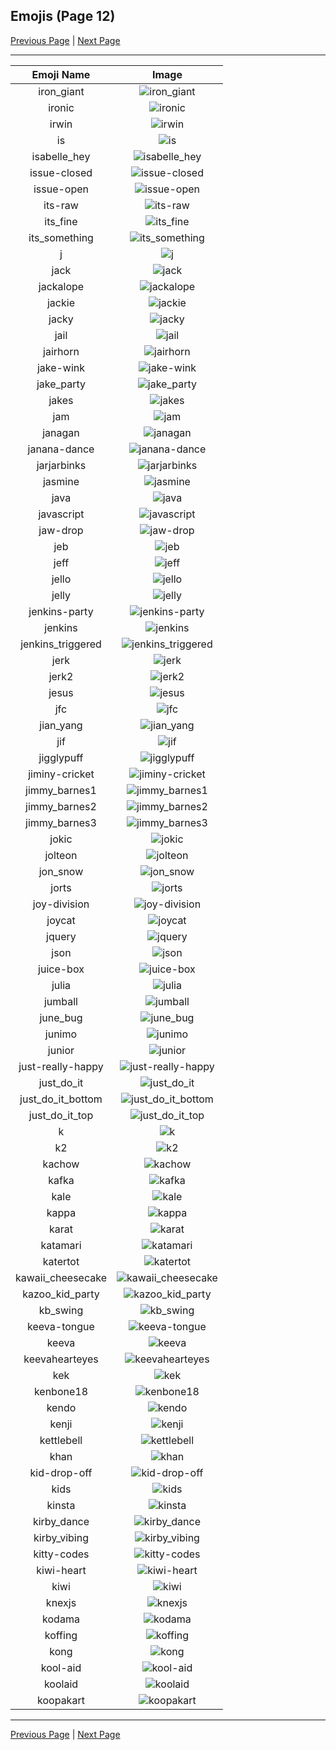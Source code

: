 
## Emojis (Page 12)

[Previous Page](/docs/denverdevs/page-h-0011.md)
  | [Next Page](/docs/denverdevs/page-k-0013.md)

<hr />

|Emoji Name|Image|
| :-: | :-: |
|iron_giant| ![iron_giant](/emojis/denverdevs/iron_giant.png)|
|ironic| ![ironic](/emojis/denverdevs/ironic.png)|
|irwin| ![irwin](/emojis/denverdevs/irwin.png)|
|is| ![is](/emojis/denverdevs/is.png)|
|isabelle_hey| ![isabelle_hey](/emojis/denverdevs/isabelle_hey.png)|
|issue-closed| ![issue-closed](/emojis/denverdevs/issue-closed.png)|
|issue-open| ![issue-open](/emojis/denverdevs/issue-open.png)|
|its-raw| ![its-raw](/emojis/denverdevs/its-raw.gif)|
|its_fine| ![its_fine](/emojis/denverdevs/its_fine.png)|
|its_something| ![its_something](/emojis/denverdevs/its_something.png)|
|j| ![j](/emojis/denverdevs/j.jpg)|
|jack| ![jack](/emojis/denverdevs/jack.gif)|
|jackalope| ![jackalope](/emojis/denverdevs/jackalope.png)|
|jackie| ![jackie](/emojis/denverdevs/jackie.jpg)|
|jacky| ![jacky](/emojis/denverdevs/jacky.png)|
|jail| ![jail](/emojis/denverdevs/jail.png)|
|jairhorn| ![jairhorn](/emojis/denverdevs/jairhorn.png)|
|jake-wink| ![jake-wink](/emojis/denverdevs/jake-wink.gif)|
|jake_party| ![jake_party](/emojis/denverdevs/jake_party.gif)|
|jakes| ![jakes](/emojis/denverdevs/jakes.png)|
|jam| ![jam](/emojis/denverdevs/jam.png)|
|janagan| ![janagan](/emojis/denverdevs/janagan.gif)|
|janana-dance| ![janana-dance](/emojis/denverdevs/janana-dance.gif)|
|jarjarbinks| ![jarjarbinks](/emojis/denverdevs/jarjarbinks.gif)|
|jasmine| ![jasmine](/emojis/denverdevs/jasmine.png)|
|java| ![java](/emojis/denverdevs/java.png)|
|javascript| ![javascript](/emojis/denverdevs/javascript.jpg)|
|jaw-drop| ![jaw-drop](/emojis/denverdevs/jaw-drop.gif)|
|jeb| ![jeb](/emojis/denverdevs/jeb.png)|
|jeff| ![jeff](/emojis/denverdevs/jeff.jpg)|
|jello| ![jello](/emojis/denverdevs/jello.gif)|
|jelly| ![jelly](/emojis/denverdevs/jelly.png)|
|jenkins-party| ![jenkins-party](/emojis/denverdevs/jenkins-party.gif)|
|jenkins| ![jenkins](/emojis/denverdevs/jenkins.png)|
|jenkins_triggered| ![jenkins_triggered](/emojis/denverdevs/jenkins_triggered.gif)|
|jerk| ![jerk](/emojis/denverdevs/jerk.gif)|
|jerk2| ![jerk2](/emojis/denverdevs/jerk2.gif)|
|jesus| ![jesus](/emojis/denverdevs/jesus.jpg)|
|jfc| ![jfc](/emojis/denverdevs/jfc.png)|
|jian_yang| ![jian_yang](/emojis/denverdevs/jian_yang.png)|
|jif| ![jif](/emojis/denverdevs/jif.png)|
|jigglypuff| ![jigglypuff](/emojis/denverdevs/jigglypuff.gif)|
|jiminy-cricket| ![jiminy-cricket](/emojis/denverdevs/jiminy-cricket.jpg)|
|jimmy_barnes1| ![jimmy_barnes1](/emojis/denverdevs/jimmy_barnes1.gif)|
|jimmy_barnes2| ![jimmy_barnes2](/emojis/denverdevs/jimmy_barnes2.gif)|
|jimmy_barnes3| ![jimmy_barnes3](/emojis/denverdevs/jimmy_barnes3.gif)|
|jokic| ![jokic](/emojis/denverdevs/jokic.jpg)|
|jolteon| ![jolteon](/emojis/denverdevs/jolteon.gif)|
|jon_snow| ![jon_snow](/emojis/denverdevs/jon_snow.gif)|
|jorts| ![jorts](/emojis/denverdevs/jorts.png)|
|joy-division| ![joy-division](/emojis/denverdevs/joy-division.png)|
|joycat| ![joycat](/emojis/denverdevs/joycat.png)|
|jquery| ![jquery](/emojis/denverdevs/jquery.gif)|
|json| ![json](/emojis/denverdevs/json.png)|
|juice-box| ![juice-box](/emojis/denverdevs/juice-box.png)|
|julia| ![julia](/emojis/denverdevs/julia.png)|
|jumball| ![jumball](/emojis/denverdevs/jumball.png)|
|june_bug| ![june_bug](/emojis/denverdevs/june_bug.gif)|
|junimo| ![junimo](/emojis/denverdevs/junimo.png)|
|junior| ![junior](/emojis/denverdevs/junior.png)|
|just-really-happy| ![just-really-happy](/emojis/denverdevs/just-really-happy.png)|
|just_do_it| ![just_do_it](/emojis/denverdevs/just_do_it.png)|
|just_do_it_bottom| ![just_do_it_bottom](/emojis/denverdevs/just_do_it_bottom.png)|
|just_do_it_top| ![just_do_it_top](/emojis/denverdevs/just_do_it_top.png)|
|k| ![k](/emojis/denverdevs/k.png)|
|k2| ![k2](/emojis/denverdevs/k2.png)|
|kachow| ![kachow](/emojis/denverdevs/kachow.jpg)|
|kafka| ![kafka](/emojis/denverdevs/kafka.png)|
|kale| ![kale](/emojis/denverdevs/kale.jpg)|
|kappa| ![kappa](/emojis/denverdevs/kappa.png)|
|karat| ![karat](/emojis/denverdevs/karat.jpg)|
|katamari| ![katamari](/emojis/denverdevs/katamari.png)|
|katertot| ![katertot](/emojis/denverdevs/katertot.gif)|
|kawaii_cheesecake| ![kawaii_cheesecake](/emojis/denverdevs/kawaii_cheesecake.png)|
|kazoo_kid_party| ![kazoo_kid_party](/emojis/denverdevs/kazoo_kid_party.gif)|
|kb_swing| ![kb_swing](/emojis/denverdevs/kb_swing.gif)|
|keeva-tongue| ![keeva-tongue](/emojis/denverdevs/keeva-tongue.png)|
|keeva| ![keeva](/emojis/denverdevs/keeva.png)|
|keevahearteyes| ![keevahearteyes](/emojis/denverdevs/keevahearteyes.png)|
|kek| ![kek](/emojis/denverdevs/kek.png)|
|kenbone18| ![kenbone18](/emojis/denverdevs/kenbone18.png)|
|kendo| ![kendo](/emojis/denverdevs/kendo.png)|
|kenji| ![kenji](/emojis/denverdevs/kenji.png)|
|kettlebell| ![kettlebell](/emojis/denverdevs/kettlebell.png)|
|khan| ![khan](/emojis/denverdevs/khan.gif)|
|kid-drop-off| ![kid-drop-off](/emojis/denverdevs/kid-drop-off.png)|
|kids| ![kids](/emojis/denverdevs/kids.png)|
|kinsta| ![kinsta](/emojis/denverdevs/kinsta.png)|
|kirby_dance| ![kirby_dance](/emojis/denverdevs/kirby_dance.gif)|
|kirby_vibing| ![kirby_vibing](/emojis/denverdevs/kirby_vibing.gif)|
|kitty-codes| ![kitty-codes](/emojis/denverdevs/kitty-codes.gif)|
|kiwi-heart| ![kiwi-heart](/emojis/denverdevs/kiwi-heart.png)|
|kiwi| ![kiwi](/emojis/denverdevs/kiwi.png)|
|knexjs| ![knexjs](/emojis/denverdevs/knexjs.png)|
|kodama| ![kodama](/emojis/denverdevs/kodama.png)|
|koffing| ![koffing](/emojis/denverdevs/koffing.gif)|
|kong| ![kong](/emojis/denverdevs/kong.gif)|
|kool-aid| ![kool-aid](/emojis/denverdevs/kool-aid.png)|
|koolaid| ![koolaid](/emojis/denverdevs/koolaid.png)|
|koopakart| ![koopakart](/emojis/denverdevs/koopakart.gif)|

<hr/>

[Previous Page](/docs/denverdevs/page-h-0011.md)
  | [Next Page](/docs/denverdevs/page-k-0013.md)